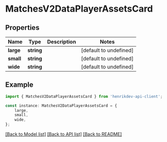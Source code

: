 # MatchesV2DataPlayerAssetsCard


## Properties

Name | Type | Description | Notes
------------ | ------------- | ------------- | -------------
**large** | **string** |  | [default to undefined]
**small** | **string** |  | [default to undefined]
**wide** | **string** |  | [default to undefined]

## Example

```typescript
import { MatchesV2DataPlayerAssetsCard } from 'henrikdev-api-client';

const instance: MatchesV2DataPlayerAssetsCard = {
    large,
    small,
    wide,
};
```

[[Back to Model list]](../README.md#documentation-for-models) [[Back to API list]](../README.md#documentation-for-api-endpoints) [[Back to README]](../README.md)

